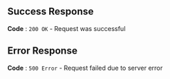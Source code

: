 ## Success Response
**Code** : `200 OK` - Request was successful

## Error Response
**Code** : `500 Error` - Request failed due to server error